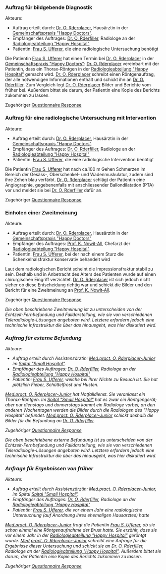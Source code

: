 
### Auftrag für bildgebende Diagnostik
Akteure:

* Auftrag erteilt durch: [Dr. O. Rderplacer](Practitioner-PractORderplacer.html), Hausärztin in der [Gemeinschaftspraxis "Happy Doctors"](Organization-OrgHappyDoctors.html).
* Empfänger des Auftrages: [Dr. O. Rderfiller](Practitioner-PractORderfiller.html), Radiologe an der [Radiologieabteilung "Happy Hospital"](Organization-OrgRadHappyHospital.html)
* Patientin: [Frau S. Ufferer](Patient-PatSUfferer.html), die eine radiologische Untersuchung benötigt

Die Patientin [Frau S. Ufferer](Patient-PatSUfferer.html) hat einen Termin bei [Dr. O. Rderplacer](Practitioner-PractORderplacer.html) in der [Gemeinschaftspraxis "Happy Doctors"](Organization-OrgHappyDoctors.html): [Dr. O. Rderplacer](Practitioner-PractORderplacer.html) vereinbart mit der Patientin, dass ein Thorax-Röntgen in der [Radiologieabteilung "Happy Hospital"](Organization-OrgRadHappyHospital.html) gemacht wird. [Dr. O. Rderplacer](Practitioner-PractORderplacer.html) schreibt einen Röntgenauftrag, der alle notwendigen Informationen enthält und schickt ihn an [Dr. O. Rderfiller](Practitioner-PractORderfiller.html). Zum Vergleich legt [Dr. O. Rderplacer](Practitioner-PractORderplacer.html) Bilder und Berichte vom früher bei. Außerdem bittet sie darum, der Patientin eine Kopie des Berichts zukommen zu lassen.

Zugehöriger [Questionnaire Response](QuestionnaireResponse-QuestionnaireResponseRadiologyOrderImagingRequest.html)


### Auftrag für eine radiologische Untersuchung mit Intervention
Akteure:

* Auftrag erteilt durch: [Dr. O. Rderplacer](Practitioner-PractORderplacer.html), Hausärztin in der [Gemeinschaftspraxis "Happy Doctors"](Organization-OrgHappyDoctors.html).
* Empfänger des Auftrages: [Dr. O. Rderfiller](Practitioner-PractORderfiller.html), Radiologe an der [Radiologieabteilung "Happy Hospital"](Organization-OrgRadHappyHospital.html)
* Patientin: [Frau S. Ufferer](Patient-PatSUfferer.html), die eine radiologische Intervention benötigt

Die Patientin [Frau S. Ufferer](Patient-PatSUfferer.html) hat nach ca.100 m Gehen Schmerzen im Bereich der Gesäss-, Oberschenkel- und Wadenmuskulatur, zudem sind ihre Zehen blau verfärbt. [Dr. O. Rderplacer](Practitioner-PractORderplacer.html) schlägt der Patientin eine Angiographie, gegebenenfalls mit anschliessender Ballondilatation (PTA) vor und meldet sie bei [Dr. O. Rderfiller](Practitioner-PractORderfiller.html) dafür an.

Zugehöriger [Questionnaire Response](QuestionnaireResponse-QuestionnaireResponseRadiologyOrderImagIntervent.html)


### Einholen einer Zweitmeinung
Akteure:

* Auftrag erteilt durch: [Dr. O. Rderplacer](Practitioner-PractORderplacer.html), Hausärztin in der [Gemeinschaftspraxis "Happy Doctors"](Organization-OrgHappyDoctors.html)
* Empfänger des Auftrages: [Prof. K. Nowit-All](Practitioner-PractKNowit-All.html), Chefarzt der [Radiologieabteilung "Happy Hospital"](Organization-OrgRadHappyHospital.html)
* Patientin: [Frau S. Ufferer](Patient-PatSUfferer.html), bei der nach einem Sturz die Schenkelhalsfraktur konservativ behandelt wird

 Laut dem radiologischen Bericht scheint die Impressionsfraktur stabil zu sein. Deshalb und in Anbetracht des Alters des Patienten wurde auf einen chirurgischen Eingriff verzichtet. [Dr. O. Rderplacer](Practitioner-PractORderplacer.html) ist sich jedoch nicht sicher ob diese Entscheidung richtig war und schickt die Bilder und den Bericht für eine Zweitmeinung an [Prof. K. Nowit-All](Practitioner-PractKNowit-All.html).

 Zugehöriger [Questionnaire Response](QuestionnaireResponse-QuestionnaireResponseRadiologyOrderSecondOpinion.html)

<i>Die oben beschriebene Zweitmeinung ist zu unterscheiden von der Echtzeit-Fernbefundung und Falldarstellung, wie sie von verschiedenen Teleradiologie-Lösungen angeboten wird. Letztere erfordern jedoch eine technische Infrastruktur die über das hinausgeht, was hier diskutiert wird. <i>


### Auftrag für externe Befundung
Akteure:

* Auftrag erteilt durch Assistenzärztin: [Med.pract. O. Rderplacer-Junior](Practitioner-PractORderplacerJunior.html) im [Spital "Small Hospital"](Organization-OrgSmallHospital.html).
* Empfänger des Auftrages: [Dr. O. Rderfiller](Practitioner-PractORderfiller.html), Radiologe an der [Radiologieabteilung "Happy Hospital"](Organization-OrgRadHappyHospital.html)
* Patientin: [Frau S. Ufferer](Patient-PatSUfferer.html), welche bei Ihrer Nichte zu Besuch ist. Sie hat plötzlich Fieber, Schüttelfrost und Husten.

 [Med.pract. O. Rderplacer-Junior](Practitioner-PractORderplacerJunior.html) hat Notfalldienst. Sie veranlasst ein Thorax-Röntgen. Im [Spital "Small Hospital"](Organization-OrgSmallHospital.html) hat es zwar ein Röntgengerät; aber nur dienstags und donnerstags kommt ein Radiologe vorbei; an den anderen Wochentagen werden die Bilder durch die Radiologen des "Happy Hospital" befundet. [Med.pract. O. Rderplacer-Junior](Practitioner-PractORderplacerJunior.html) schickt deshalb die Bilder für die Befundung an [Dr. O. Rderfiller](Practitioner-PractORderfiller.html).

 Zugehöriger [Questionnaire Response](QuestionnaireResponse-QuestionnaireResponseRadiologyOrderRemoteReporting.html)

<i>Die oben beschriebene externe Befundung ist zu unterscheiden von der Echtzeit-Fernbefundung und Falldarstellung, wie sie von verschiedenen Teleradiologie-Lösungen angeboten wird. Letztere erfordern jedoch eine technische Infrastruktur die über das hinausgeht, was hier diskutiert wird. <i>


### Anfrage für Ergebnissen von früher
Akteure:

* Auftrag erteilt durch Assistenzärztin: [Med.pract. O. Rderplacer-Junior](Practitioner-PractORderplacerJunior.html), im Spital [Spital "Small Hospital"](Organization-OrgSmallHospital.html).
* Empfänger des Auftrages: [Dr. O. Rderfiller](Practitioner-PractORderfiller.html), Radiologe an der [Radiologieabteilung "Happy Hospital"](Organization-OrgRadHappyHospital.html)
* Patientin: [Frau S. Ufferer](Patient-PatSUfferer.html), die vor einem Jahr eine radiologische Untersuchung (auf Anordnung ihres ehemaligen Hausarztes) hatte

[Med.pract. O. Rderplacer-Junior](Practitioner-PractORderplacerJunior.html) fragt die Patientin [Frau S. Ufferer](Patient-PatSUfferer.html), ob sie schon einmal eine Röntgenaufnahme der Brust hatte. Sie erzählt, dass sie vor einem Jahr in der [Radiologieabteilung "Happy Hospital"](Organization-OrgRadHappyHospital.html) geröntgt wurde. [Med.pract. O. Rderplacer-Junior](Practitioner-PractORderplacerJunior.html) schreibt eine Anfrage für die Ergebnisse dieser Untersuchung und schickt sie an [Dr. O. Rderfiller](Practitioner-PractORderfiller.html), Radiologe an der [Radiologieabteilung "Happy Hospital"](Organization-OrgRadHappyHospital.html). Außerdem bittet sie darum, der Patientin eine Kopie des Berichts zukommen zu lassen.

Zugehöriger [Questionnaire Response](QuestionnaireResponse-QuestionnaireResponseRadiologyOrderRequestPrevious.html)
